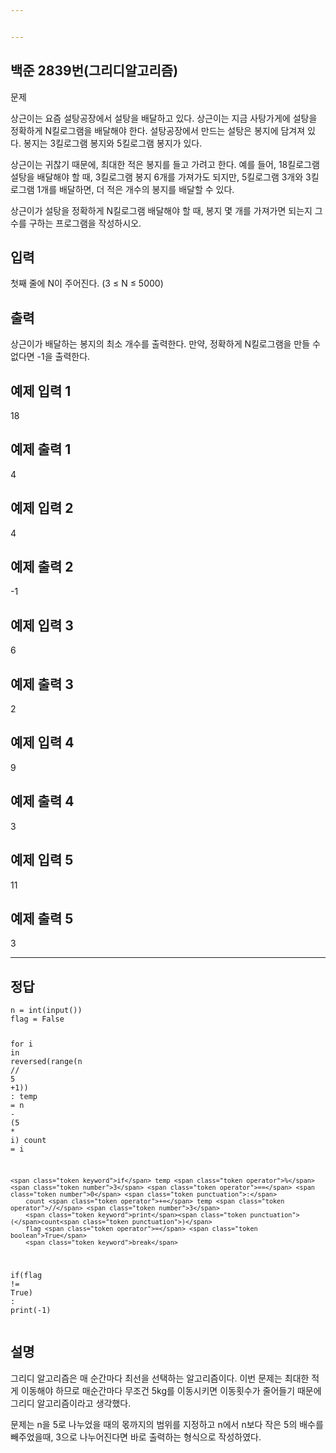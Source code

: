```yaml
---


---
```


<h2 id="백준-2839번그리디알고리즘">백준 2839번(그리디알고리즘)</h2>
<p>문제</p>
<p>상근이는 요즘 설탕공장에서 설탕을 배달하고 있다. 상근이는 지금 사탕가게에 설탕을 정확하게 N킬로그램을 배달해야 한다. 설탕공장에서 만드는 설탕은 봉지에 담겨져 있다. 봉지는 3킬로그램 봉지와 5킬로그램 봉지가 있다.</p>
<p>상근이는 귀찮기 때문에, 최대한 적은 봉지를 들고 가려고 한다. 예를 들어, 18킬로그램 설탕을 배달해야 할 때, 3킬로그램 봉지 6개를 가져가도 되지만, 5킬로그램 3개와 3킬로그램 1개를 배달하면, 더 적은 개수의 봉지를 배달할 수 있다.</p>
<p>상근이가 설탕을 정확하게 N킬로그램 배달해야 할 때, 봉지 몇 개를 가져가면 되는지 그 수를 구하는 프로그램을 작성하시오.</p>
<h2 id="입력">입력</h2>
<p>첫째 줄에 N이 주어진다. (3 ≤ N ≤ 5000)</p>
<h2 id="출력">출력</h2>
<p>상근이가 배달하는 봉지의 최소 개수를 출력한다. 만약, 정확하게 N킬로그램을 만들 수 없다면 -1을 출력한다.</p>
<h2 id="예제-입력-1">예제 입력 1</h2>
<p>18</p>
<h2 id="예제-출력-1">예제 출력 1</h2>
<p>4</p>
<h2 id="예제-입력-2">예제 입력 2</h2>
<p>4</p>
<h2 id="예제-출력-2">예제 출력 2</h2>
<p>-1</p>
<h2 id="예제-입력-3">예제 입력 3</h2>
<p>6</p>
<h2 id="예제-출력-3">예제 출력 3</h2>
<p>2</p>
<h2 id="예제-입력-4">예제 입력 4</h2>
<p>9</p>
<h2 id="예제-출력-4">예제 출력 4</h2>
<p>3</p>
<h2 id="예제-입력-5">예제 입력 5</h2>
<p>11</p>
<h2 id="예제-출력-5">예제 출력 5</h2>
<p>3</p>
<hr>
<h2 id="정답">정답</h2>
<pre class=" language-python"><code class="prism  language-python">n <span class="token operator">=</span> <span class="token builtin">int</span><span class="token punctuation">(</span><span class="token builtin">input</span><span class="token punctuation">(</span><span class="token punctuation">)</span><span class="token punctuation">)</span>
flag <span class="token operator">=</span> <span class="token boolean">False</span>

<span class="token keyword">for</span> i <span class="token keyword">in</span> <span class="token builtin">reversed</span><span class="token punctuation">(</span><span class="token builtin">range</span><span class="token punctuation">(</span>n <span class="token operator">//</span> <span class="token number">5</span> <span class="token operator">+</span><span class="token number">1</span><span class="token punctuation">)</span><span class="token punctuation">)</span> <span class="token punctuation">:</span>
    temp <span class="token operator">=</span> n <span class="token operator">-</span> <span class="token punctuation">(</span><span class="token number">5</span> <span class="token operator">*</span> i<span class="token punctuation">)</span>
    count <span class="token operator">=</span> i 

    <span class="token keyword">if</span> temp <span class="token operator">%</span> <span class="token number">3</span> <span class="token operator">==</span> <span class="token number">0</span> <span class="token punctuation">:</span>
        count <span class="token operator">+=</span> temp <span class="token operator">//</span> <span class="token number">3</span>
        <span class="token keyword">print</span><span class="token punctuation">(</span>count<span class="token punctuation">)</span>
        flag <span class="token operator">=</span> <span class="token boolean">True</span>
        <span class="token keyword">break</span>

<span class="token keyword">if</span><span class="token punctuation">(</span>flag <span class="token operator">!=</span> <span class="token boolean">True</span><span class="token punctuation">)</span> <span class="token punctuation">:</span>
    <span class="token keyword">print</span><span class="token punctuation">(</span><span class="token operator">-</span><span class="token number">1</span><span class="token punctuation">)</span>
</code></pre>
<h2 id="설명">설명</h2>
<p>그리디 알고리즘은 매 순간마다 최선을 선택하는 알고리즘이다. 이번 문제는 최대한 적게 이동해야 하므로 매순간마다 무조건 5kg를 이동시키면 이동횟수가 줄어들기 때문에 그리디 알고리즘이라고 생각했다.</p>
<p>문제는 n을 5로 나누었을 때의 몫까지의 범위를 지정하고 n에서 n보다 작은 5의 배수를 빼주었을때, 3으로 나누어진다면 바로 출력하는 형식으로 작성하였다.</p>

